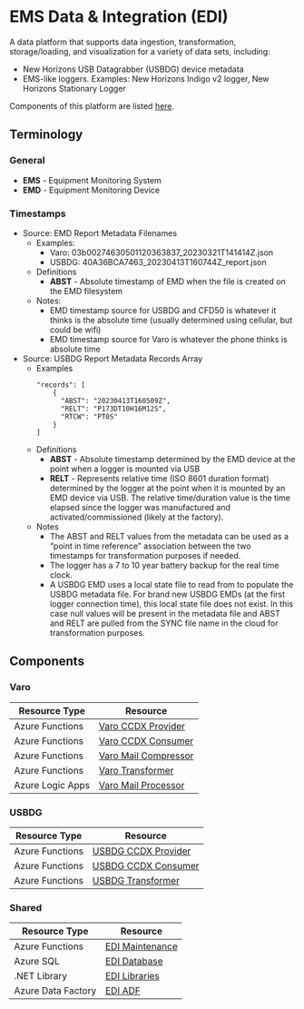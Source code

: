 # EMS Data &amp; Integration (EDI)

A data platform that supports data ingestion, transformation, storage/loading, and visualization for a variety of data sets, including:

* New Horizons USB Datagrabber (USBDG) device metadata
* EMS-like loggers. Examples: New Horizons Indigo v2 logger, New Horizons Stationary Logger

Components of this platform are listed [here](#components). 

## Terminology

### General

* **EMS** - Equipment Monitoring System
* **EMD** - Equipment Monitoring Device

### Timestamps

* Source: EMD Report Metadata Filenames
  * Examples:
    * Varo: 03b00274630501120363837_20230321T141414Z.json
    * USBDG: 40A36BCA7463_20230413T160744Z_report.json
  * Definitions
    * **ABST** - Absolute timestamp of EMD when the file is created on the EMD filesystem
  * Notes:
    * EMD timestamp source for USBDG and CFD50 is whatever it thinks is the absolute time (usually determined using cellular, but could be wifi)
    * EMD timestamp source for Varo is whatever the phone thinks is absolute time
* Source: USBDG Report Metadata Records Array
  * Examples
    ```
    "records": [
		{
		  "ABST": "20230413T160509Z",
		  "RELT": "P173DT10H16M12S",
		  "RTCW": "PT0S"
		}
	]
    ```
  * Definitions
    * **ABST** - Absolute timestamp determined by the EMD device at the point when a logger is mounted via USB
	* **RELT** - Represents relative time (ISO 8601 duration format) determined by the logger at the point when it is mounted by an EMD device via USB. The relative time/duration value is the time elapsed since the logger was manufactured and activated/commissioned (likely at the factory).
  * Notes
    * The ABST and RELT values from the metadata can be used as a “point in time reference” association between the two timestamps for transformation purposes if needed.
	* The logger has a 7 to 10 year battery backup for the real time clock. 
	* A USBDG EMD uses a local state file to read from to populate the USBDG metadata file. For brand new USBDG EMDs (at the first logger connection time), this local state file does not exist. In this case null values will be present in the metadata file and ABST and RELT are pulled from the SYNC file name in the cloud for transformation purposes.
  
## Components

### Varo

| Resource Type  | Resource |
| ------------- | ------------- |
| Azure Functions  | [Varo CCDX Provider](fa-ccdx-provider-varo/README.md) |
| Azure Functions  | [Varo CCDX Consumer](fa-ccdx-consumer-varo/README.md)  |
| Azure Functions  | [Varo Mail Compressor](fa-mail-compressor-varo/README.md)  |
| Azure Functions  | [Varo Transformer](fa-adf-transform-varo/README.md)  |
| Azure Logic Apps  | [Varo Mail Processor](logic-apps-varo-mail-processor/README.md)  |

### USBDG

| Resource Type  | Resource |
| ------------- | ------------- |
| Azure Functions  | [USBDG CCDX Provider](fa-ccdx-provider/README.md) |
| Azure Functions  | [USBDG CCDX Consumer](fa-ccdx-consumer/README.md)  |
| Azure Functions  | [USBDG Transformer](fa-adf-transform-indigo-v2-varo/README.md)  |

### Shared

| Resource Type  | Resource |
| ------------- | ------------- |
| Azure Functions  | [EDI Maintenance](fa-maint/README.md) |
| Azure SQL  | [EDI Database](db-edi/README.md)  |
| .NET Library  | [EDI Libraries](lib-edi/README.md)  |
| Azure Data Factory | [EDI ADF](adf-edi/README.md) |
